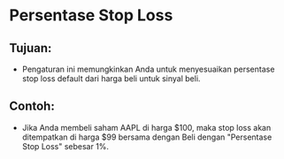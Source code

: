 # **Persentase Stop Loss**

## Tujuan:

- Pengaturan ini memungkinkan Anda untuk menyesuaikan persentase stop loss default dari harga beli untuk sinyal beli.

## Contoh:

- Jika Anda membeli saham AAPL di harga $100, maka stop loss akan ditempatkan di harga $99 bersama dengan Beli dengan "Persentase Stop Loss" sebesar 1%.
